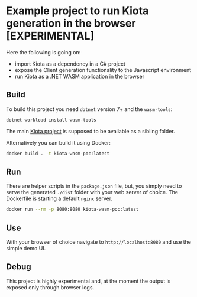 # Example project to run Kiota generation in the browser [EXPERIMENTAL]

Here the following is going on:

- import Kiota as a dependency in a C# project
- expose the Client generation functionality to the Javascript environment
- run Kiota as a .NET WASM application in the browser

## Build

To build this project you need `dotnet` version 7+ and the `wasm-tools`:

```bash
dotnet workload install wasm-tools
```

The main [Kiota project](https://github.com/microsoft/kiota) is supposed to be available as a sibling folder.

Alternatively you can build it using Docker:

```bash
docker build . -t kiota-wasm-poc:latest
```

## Run

There are helper scripts in the `package.json` file, but, you simply need to serve the generated `./dist` folder with your web server of choice.
The Dockerfile is starting a default `nginx` server.

```bash
docker run --rm -p 8080:8080 kiota-wasm-poc:latest
```

## Use

With your browser of choice navigate to `http://localhost:8080` and use the simple demo UI.

## Debug

This project is highly experimental and, at the moment the output is exposed only through browser logs.
